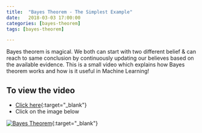```yaml
---
title:  "Bayes Theorem - The Simplest Example"
date:   2018-03-03 17:00:00
categories: [bayes-theorem]
tags: [bayes-theorem]

---
```


Bayes theorem is magical. We both can start with two different belief & can reach to same conclusion by continuously updating our believes based on the available evidence. This is a small video which explains how Bayes theorem works and how is it useful in Machine Learning!

## To view the video
* [Click here](https://youtu.be/MabhYuDyhjo){:target="_blank"}
* Click on the image below

[![Bayes Theorem](http://img.youtube.com/vi/MabhYuDyhjo/0.jpg)](http://www.youtube.com/watch?v=MabhYuDyhjo){:target="_blank"}